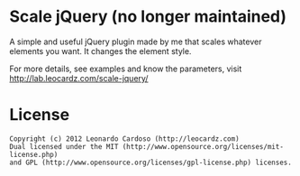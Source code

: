 Scale jQuery (no longer maintained)
============

A simple and useful jQuery plugin made by me that scales whatever elements you want. It changes the element style.

For more details, see examples and know the parameters, visit http://lab.leocardz.com/scale-jquery/



License
=================================

	Copyright (c) 2012 Leonardo Cardoso (http://leocardz.com)
	Dual licensed under the MIT (http://www.opensource.org/licenses/mit-license.php)
	and GPL (http://www.opensource.org/licenses/gpl-license.php) licenses.
